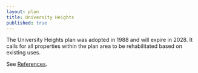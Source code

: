 ```yaml
---
layout: plan
title: University Heights
published: true
---
```


The University Heights plan was adopted in 1988 and will expire in 2028. It calls for all properties within the plan area to be rehabilitated based on existing uses.

See [References](http://www.urbanreviewer.org/#page=references.html).

